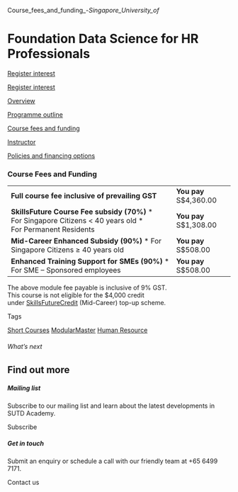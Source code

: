 Course_fees_and_funding_-_Singapore_University_of_



Foundation Data Science for HR Professionals
============================================

[Register interest](/admissions/academy/short-courses/short-courses-register-your-interest/?coursename=foundation-data-science-for-hr-professionals)

[Register interest](/admissions/academy/short-courses/short-courses-register-your-interest/?coursename=foundation-data-science-for-hr-professionals)

[Overview](/course/foundation-data-science-for-hr-professionals/#tabs)

[Programme outline](/course/foundation-data-science-for-hr-professionals/programme-outline/#tabs)

[Course fees and funding](/course/foundation-data-science-for-hr-professionals/course-fees-and-funding/#tabs)

[Instructor](/course/foundation-data-science-for-hr-professionals/instructor/#tabs)

[Policies and financing options](/course/foundation-data-science-for-hr-professionals/policies-and-financing-options/#tabs)

### Course Fees and Funding

|  |  |
| --- | --- |
| **Full course fee inclusive of prevailing GST** | **You pay**  S$4,360.00 |
| **SkillsFuture Course Fee subsidy (70%)**  * For Singapore Citizens < 40 years old * For Permanent Residents | **You pay**  S$1,308.00 |
| **Mid-Career Enhanced Subsidy (90%)**  * For Singapore Citizens ≥ 40 years old | **You pay**  S$508.00 |
| **Enhanced Training Support for SMEs (90%)**  * For SME – Sponsored employees | **You pay**  S$508.00 |

The above module fee payable is inclusive of 9% GST.  
This course is not eligible for the $4,000 credit under [SkillsFuture](http://www.skillsfuture.gov.sg/credit)[Credit](http://www.skillsfuture.gov.sg/credit) (Mid-Career) top-up scheme.

Tags

[Short Courses](/admissions/academy/courses-and-modules/?academy-type-course=780)
[ModularMaster](/admissions/academy/courses-and-modules/?academy-type-course=792)
[Human Resource](/admissions/academy/courses-and-modules/?discipline=910)

###### What’s next

Find out more
-------------

##### Mailing list

Subscribe to our mailing list and learn about the latest developments in SUTD Academy.

Subscribe

##### Get in touch

Submit an enquiry or schedule a call with our friendly team at +65 6499 7171.

Contact us

